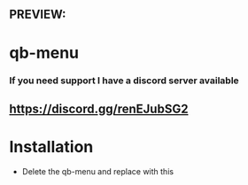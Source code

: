 ## PREVIEW:  
# qb-menu

### If you need support I have a discord server available
## https://discord.gg/renEJubSG2

# Installation
- Delete the qb-menu and replace with this
